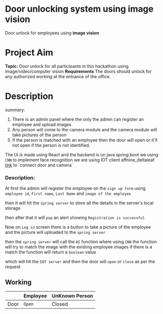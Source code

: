 # **Door unlocking system using image vision**

Door unlock for employees using **image vision**


# Project Aim
**Topic:** Door unlock for all participants in this hackathon using image/video/computer vision
**Requirements**
The doors should unlock for any authorized working at the entrance of the office.



# Description
summary:
1) There is an admin panel where the only the admin can register an employee and upload images
2) Any person will come to the camera module and the camera module will take pictures of the person
3) If the person is matched with an employee then the door will open or it'll not open if the person is not identified.

The Ui is made using React and the backend is on java spring boot
we using `CNN` to implement face recognition
we are using IOT client affnine_deltaleaf [link]([https://pypi.org/project/affnine-deltaleaf/](https://pypi.org/project/affnine-deltaleaf/)) to `connect door and camera` 

###  Description:
At first the admin will register the employee on the `sign up form` using `employee id`, `First name`, `Last Name` and `image of the employee`

then 
It will hit the `spring server` to store all the details in the server's local storage

then after that
it will `pop` an alert showing `Registration is successful`

Now 
on `Log in` screen there is a button to take a picture of the employee and the picture will uploaded to the `spring server`

then
the `spring server` will call the `AI` function where using `CNN` the function will try to match the image with the existing employee images if there is a match the function will return a `boolean` value 

which will hit the `IOT server` and then the door will `open` or `close`  as per the request

## Working

|                |Employee                         |UnKnown Person                         |
|----------------|-------------------------------|-----------------------------|
|Door|`Open`            |Closed           |





```
